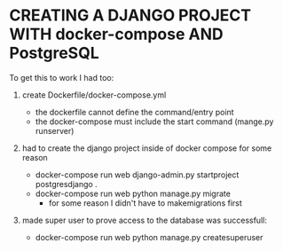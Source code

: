 # CREATING A DJANGO PROJECT WITH docker-compose AND PostgreSQL
To get this to work I had too:
1. create Dockerfile/docker-compose.yml
	- the dockerfile cannot define the command/entry point
	- the docker-compose must include the start command (mange.py runserver)

2. had to create the django project inside of docker compose for some reason
	- docker-compose run web django-admin.py startproject postgresdjango . 
 	-  docker-compose run web python manage.py migrate 
		- for some reason I didn't have to makemigrations first
3. made super user to prove access to the database was successfull:
	-  docker-compose run web python manage.py createsuperuser
